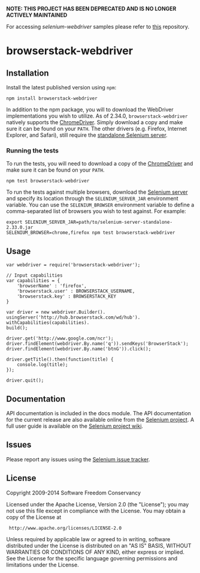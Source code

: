 **NOTE: THIS PROJECT HAS BEEN DEPRECATED AND IS NO LONGER ACTIVELY MAINTAINED**

For accessing *selenium-webdriver* samples please refer to [this](https://github.com/browserstack/automate-node-samples) repository.

# browserstack-webdriver

## Installation

Install the latest published version using `npm`:

    npm install browserstack-webdriver

In addition to the npm package, you will to download the WebDriver
implementations you wish to utilize. As of 2.34.0, `browserstack-webdriver`
natively supports the [ChromeDriver](http://chromedriver.storage.googleapis.com/index.html).
Simply download a copy and make sure it can be found on your `PATH`. The other
drivers (e.g. Firefox, Internet Explorer, and Safari), still require the
[standalone Selenium server](http://selenium-release.storage.googleapis.com/index.html).

### Running the tests

To run the tests, you will need to download a copy of the
[ChromeDriver](http://chromedriver.storage.googleapis.com/index.html) and make
sure it can be found on your `PATH`.

    npm test browserstack-webdriver

To run the tests against multiple browsers, download the
[Selenium server](http://selenium-release.storage.googleapis.com/index.html) and
specify its location through the `SELENIUM_SERVER_JAR` environment variable.
You can use the `SELENIUM_BROWSER` environment variable to define a
comma-separated list of browsers you wish to test against. For example:

    export SELENIUM_SERVER_JAR=path/to/selenium-server-standalone-2.33.0.jar
    SELENIUM_BROWSER=chrome,firefox npm test browserstack-webdriver

## Usage


    var webdriver = require('browserstack-webdriver');

    // Input capabilities
    var capabilities = {
        'browserName' : 'firefox', 
        'browserstack.user' : BROWSERSTACK_USERNAME,
        'browserstack.key' : BROWSERSTACK_KEY
    }
    
    var driver = new webdriver.Builder().
    usingServer('http://hub.browserstack.com/wd/hub').
    withCapabilities(capabilities).
    build();
    
    driver.get('http://www.google.com/ncr');
    driver.findElement(webdriver.By.name('q')).sendKeys('BrowserStack');
    driver.findElement(webdriver.By.name('btnG')).click();
    
    driver.getTitle().then(function(title) {
        console.log(title);
    });
    
    driver.quit();


## Documentation

API documentation is included in the docs module. The API documentation for the
current release are also available online from the [Selenium project](http://selenium.googlecode.com/git/docs/api/javascript/index.html "API docs"). A full user guide is available on the
[Selenium project wiki](http://code.google.com/p/selenium/wiki/WebDriverJs "User guide").

## Issues

Please report any issues using the [Selenium issue tracker](https://code.google.com/p/selenium/issues/list).

## License

Copyright 2009-2014 Software Freedom Conservancy

Licensed under the Apache License, Version 2.0 (the "License");
you may not use this file except in compliance with the License.
You may obtain a copy of the License at

     http://www.apache.org/licenses/LICENSE-2.0

Unless required by applicable law or agreed to in writing, software
distributed under the License is distributed on an "AS IS" BASIS,
WITHOUT WARRANTIES OR CONDITIONS OF ANY KIND, either express or implied.
See the License for the specific language governing permissions and
limitations under the License.
